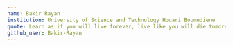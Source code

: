 ```yaml
---
name: Bakir Rayan
institution: University of Science and Technology Houari Boumediene
quote: Learn as if you will live forever, live like you will die tomorrow.
github_user: Bakir-Rayan
---
```

